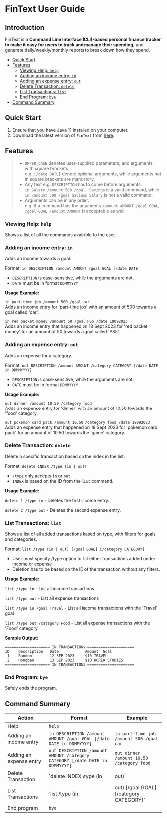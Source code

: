 # FinText User Guide

## Introduction

FinText is a **Command Line Interface (CLI)-based personal finance tracker to make it easy for users to track and manage
their spending,** and generate daily/weekly/monthly reports to break down how they spend.

* [Quick Start](#quick-start)
* [Features](#features)
    * [Viewing Help: `help`](#viewing-help-help)
    * [Adding an income entry: `in`](#adding-an-income-entry-in)
    * [Adding an expense entry: `out`](#adding-an-expense-entry-out)
    * [Delete Transaction: `delete`](#delete-transaction-delete)
    * [List Transactions: `list`](#list-transactions-list)
    * [End Program: `bye`](#end-program-bye)
* [Command Summary](#command-summary)


## Quick Start

1. Ensure that you have Java 11 installed on your computer.
2. Download the latest version of `FinText` from [here](https://github.com/AY2324S1-CS2113-W12-3/tp/releases).

## Features

> * `UPPER_CASE` denotes user-supplied parameters, and arguments with square brackets<br> e.g. `[/date DATE]` denote
    optional arguments, while arguments not in square brackets are mandatory.
> * Any text e.g. `DESCRIPTION` has to come before arguments.<br>
    `in Salary /amount 500 /goal  Savings` is a valid command, while `in /amount 500 /goal Savings Salary` is not a valid
    command.
> * Arguments can be in any order. <br>
    e.g. if a command has the arguments `/amount AMOUNT /goal GOAL`, `/goal GOAL /amount AMOUNT` is acceptable as well.


### Viewing Help: `help`
Shows a list of all the commands available to the user.

### Adding an income entry: `in`
Adds an income towards a goal.

Format: `in DESCRIPTION /amount AMOUNT /goal GOAL [/date DATE]`

* `DESCRIPTION` is case-sensitive, while the arguments are not.
*  `DATE` must be in format `DDMMYYYY`

**Usage Example:**

`in part-time job /amount 500 /goal car` <br>
Adds an income entry for 'part-time job' with an amount of 500 towards a goal called 'car'.

`in red packet money /amount 50 /goal PS5 /date 18092023`<br>
Adds an income entry that happened on 18 Sept 2023 for 'red packet money' for an amount of 50 towards
a goal called 'PS5'.

### Adding an expense entry: `out`
Adds an expense for a category.

Format: `out DESCRIPTION /amount AMOUNT /category CATEGORY [/date DATE in DDMMYYYY]`

* `DESCRIPTION` is case-sensitive, while the arguments are not.
*  `DATE` must be in format `DDMMYYYY`

**Usage Example:**

`out dinner /amount 10.50 /category food` <br>
Adds an expense entry for 'dinner' with an amount of 10.50 towards the 'food' category.

`out pokemon card pack /amount 10.50 /category food /date 18092023`<br>
Adds an expense entry that happened on 18 Sept 2023 for 'pokemon card pack' for an amount of 10.50 towards
the 'game' category.

### Delete Transaction: `delete`
Delete a specific transaction based on the index in the list.

Format: `delete INDEX /type (in | out)`
* `/type` only accepts `in` or `out`.
*  `INDEX` is based on the ID from the `list` command.

**Usage Example:**

`delete 1 /type in` - Deletes the first income entry.

`delete 2 /type out` - Deletes the second expense entry.


### List Transactions: `list`
Shows a list of all added transactions based on type, with filters for goals and categories.

Format: `list /type (in | out) [/goal GOAL] [/category CATEGORY]`
* User must specify /type option to list either transactions added under income or expense
* Deletion has to be based on the ID of the transaction without any filters.

**Usage Example:**

`list /type in` - List all income transactions

`list /type out` - List all expense transactions

`list /type in /goal Travel` - List all income transactions with the 'Travel' goal

`list /type out /category Food` - List all expense transactions with the 'Food' category

**Sample Output:**
```
==================== IN TRANSACTIONS =====================
ID    Description   Date			Amount	Goal
 1    Random		12 SEP 2023		$10	TRAVEL
 2    Hongbao		13 SEP 2023		$10	KOREA STUDIES
==================== IN TRANSACTIONS =====================
```
### End Program: `bye`
Safely ends the program.

## Command Summary

| Action                  | Format                                                                      | Example                                                   |
|-------------------------|-----------------------------------------------------------------------------|-----------------------------------------------------------|
| Help                    | `help`                                                                      |                                                           |
| Adding an income entry  | `in DESCRIPTION /amount AMOUNT /goal GOAL [/date DATE in DDMMYYYY]`         | `in part-time job /amount 500 /goal car`                  |
| Adding an expense entry | `out DESCRIPTION /amount AMOUNT /category CATEGORY [/date DATE in DDMMYYYY]`| `out dinner /amount 10.50 /category food`                 |
| Delete Transaction      | `delete INDEX /type (in | out)`                                             | `delete 1 /type in`                                       |
| List Transactions       | `list /type (in | out) [/goal GOAL] [/category CATEGORY]`                   | `list /type in`                                           |
| End program             | `bye`                                                                       |                                                           |

